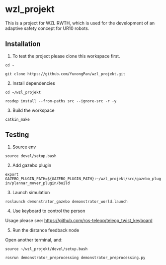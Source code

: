 # wzl_projekt
This is a project for WZL RWTH, which is used for the development of an adaptive safety concept for UR10 robots.

## Installation
1. To test the project please clone this workspace first.  
  
`cd ~`  
  
`git clone https://github.com/YunongPan/wzl_projekt.git`  
  
2. Install dependencies  
  
`cd ~/wzl_projekt`  
  
`rosdep install --from-paths src --ignore-src -r -y`  
  
3. Build the workspace  
  
`catkin_make`  
  
## Testing  
1. Source env  
  
`source devel/setup.bash`  
  
2. Add gazebo plugin  
  
`export GAZEBO_PLUGIN_PATH=${GAZEBO_PLUGIN_PATH}:~/wzl_projekt/src/gazebo_plugin/plannar_mover_plugin/build`  
  
3. Launch simulation  
  
`roslaunch demonstrator_gazebo demonstrator_world.launch`  
  
4. Use keyboard to control the person  
  
Usage please see: https://github.com/ros-teleop/teleop_twist_keyboard  
  
5. Run the distance feedback node  
  
Open another terminal, and:  
  
`source ~/wzl_projekt/devel/setup.bash`  
  
`rosrun demonstrator_preprocessing demonstrator_preprocessing.py`  



